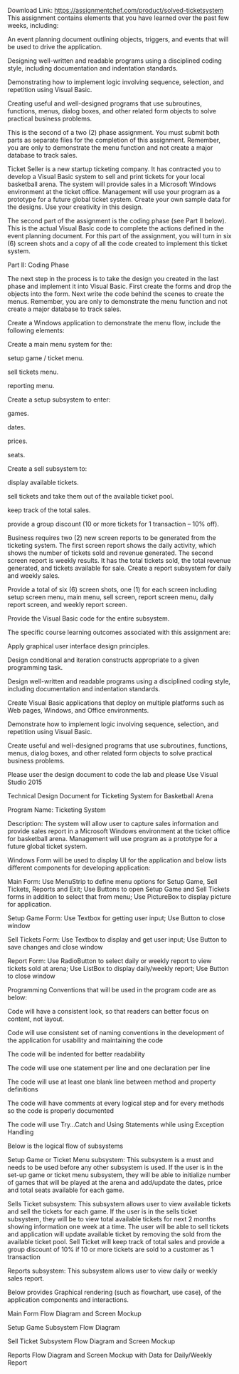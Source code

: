 Download Link: https://assignmentchef.com/product/solved-ticketsystem
<br>
This assignment contains elements that you have learned over the past few weeks, including:

An event planning document outlining objects, triggers, and events that will be used to drive the application.

Designing well-written and readable programs using a disciplined coding style, including documentation and indentation standards.

Demonstrating how to implement logic involving sequence, selection, and repetition using Visual Basic.

Creating useful and well-designed programs that use subroutines, functions, menus, dialog boxes, and other related form objects to solve practical business problems.

This is the second of a two (2) phase assignment. You must submit both parts as separate files for the completion of this assignment. Remember, you are only to demonstrate the menu function and not create a major database to track sales.

Ticket Seller is a new startup ticketing company. It has contracted you to develop a Visual Basic system to sell and print tickets for your local basketball arena. The system will provide sales in a Microsoft Windows environment at the ticket office. Management will use your program as a prototype for a future global ticket system. Create your own sample data for the designs. Use your creativity in this design.

The second part of the assignment is the coding phase (see Part II below). This is the actual Visual Basic code to complete the actions defined in the event planning document. For this part of the assignment, you will turn in six (6) screen shots and a copy of all the code created to implement this ticket system.

Part II: Coding Phase

The next step in the process is to take the design you created in the last phase and implement it into Visual Basic. First create the forms and drop the objects into the form. Next write the code behind the scenes to create the menus. Remember, you are only to demonstrate the menu function and not create a major database to track sales.

Create a Windows application to demonstrate the menu flow, include the following elements:

Create a main menu system for the:

setup game / ticket menu.

sell tickets menu.

reporting menu.

Create a setup subsystem to enter:

games.

dates.

prices.

seats.

Create a sell subsystem to:

display available tickets.

sell tickets and take them out of the available ticket pool.

keep track of the total sales.

provide a group discount (10 or more tickets for 1 transaction – 10% off).

Business requires two (2) new screen reports to be generated from the ticketing system. The first screen report shows the daily activity, which shows the number of tickets sold and revenue generated. The second screen report is weekly results. It has the total tickets sold, the total revenue generated, and tickets available for sale. Create a report subsystem for daily and weekly sales.

Provide a total of six (6) screen shots, one (1) for each screen including setup screen menu, main menu, sell screen, report screen menu, daily report screen, and weekly report screen.

Provide the Visual Basic code for the entire subsystem.

The specific course learning outcomes associated with this assignment are:

Apply graphical user interface design principles.

Design conditional and iteration constructs appropriate to a given programming task.

Design well-written and readable programs using a disciplined coding style, including documentation and indentation standards.

Create Visual Basic applications that deploy on multiple platforms such as Web pages, Windows, and Office environments.

Demonstrate how to implement logic involving sequence, selection, and repetition using Visual Basic.

Create useful and well-designed programs that use subroutines, functions, menus, dialog boxes, and other related form objects to solve practical business problems.

Please  user the design document to code the lab  and please Use Visual Studio 2015

Technical Design Document for Ticketing System for Basketball Arena

Program Name: Ticketing System

Description: The system will allow user to capture sales information and provide sales report in a Microsoft Windows environment at the ticket office for basketball arena. Management will use program as a prototype for a future global ticket system.

Windows Form will be used to display UI for the application and below lists different components for developing application:

Main Form: Use MenuStrip to define menu options for Setup Game, Sell Tickets, Reports and Exit; Use Buttons to open Setup Game and Sell Tickets forms in addition to select that from menu; Use PictureBox to display picture for application.

Setup Game Form: Use Textbox for getting user input; Use Button to close window

Sell Tickets Form: Use Textbox to display and get user input; Use Button to save changes and close window

Report Form: Use RadioButton to select daily or weekly report to view tickets sold at arena; Use ListBox to display daily/weekly report; Use Button to close window

Programming Conventions that will be used in the program code are as below:

Code will have a consistent look, so that readers can better focus on content, not layout.

Code will use consistent set of naming conventions in the development of the application for usability and maintaining the code

The code will be indented for better readability

The code will use one statement per line and one declaration per line

The code will use at least one blank line between method and property definitions

The code will have comments at every logical step and for every methods so the code is properly documented

The code will use Try…Catch and Using Statements while using Exception Handling

Below is the logical flow of subsystems

Setup Game or Ticket Menu subsystem: This subsystem is a must and needs to be used before any other subsystem is used. If the user is in the set-up game or ticket menu subsystem, they will be able to initialize number of games that will be played at the arena and add/update the dates, price and total seats available for each game.

Sells Ticket subsystem: This subsystem allows user to view available tickets and sell the tickets for each game. If the user is in the sells ticket subsystem, they will be to view total available tickets for next 2 months showing information one week at a time. The user will be able to sell tickets and application will update available ticket by removing the sold from the available ticket pool. Sell Ticket will keep track of total sales and provide a group discount of 10% if 10 or more tickets are sold to a customer as 1 transaction

Reports subsystem: This subsystem allows user to view daily or weekly sales report.

Below provides Graphical rendering (such as flowchart, use case), of the application components and interactions.

Main Form Flow Diagram and Screen Mockup

Setup Game Subsystem Flow Diagram

Sell Ticket Subsystem Flow Diagram and Screen Mockup

Reports Flow Diagram and Screen Mockup with Data for Daily/Weekly Report
